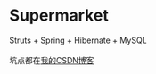 # Supermarket
Struts + Spring + Hibernate + MySQL<br><br>
坑点都在[我的CSDN博客](http://blog.csdn.net/qq_33765907/article/details/73928054)<br>
